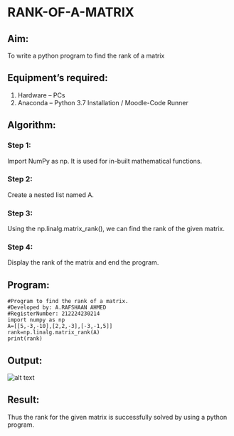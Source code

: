 # RANK-OF-A-MATRIX
## Aim:
To write a python program to find the rank of a matrix
## Equipment’s required:
1. 	Hardware – PCs
2. 	Anaconda – Python 3.7 Installation / Moodle-Code Runner
## Algorithm:
### Step 1:
Import NumPy as np. It is used for in-built mathematical functions.
### Step 2:
Create a nested list named A.
### Step 3:
Using the np.linalg.matrix_rank(), we can find the rank of the given matrix.
### Step 4: 
Display the rank of the matrix and end the program.
## Program:
```
#Program to find the rank of a matrix.
#Developed by: A.RAFSHAAN AHMED
#RegisterNumber: 212224230214
import numpy as np
A=[[5,-3,-10],[2,2,-3],[-3,-1,5]]
rank=np.linalg.matrix_rank(A)
print(rank)
```
## Output:
![alt text](image.png)
## Result:
Thus the rank for the given matrix is successfully solved by  using a python program.

